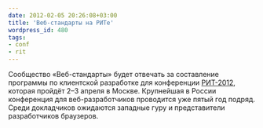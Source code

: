 ```yaml
---
date: 2012-02-05 20:26:08+03:00
title: 'Веб-стандарты на РИТе'
wordpress_id: 480
tags:
- conf
- rit
---
```


Сообщество «Веб-стандарты» будет отвечать за составление программы по клиентской разработке для конференции [РИТ-2012][1], которая пройдёт 2–3 апреля в Москве. Крупнейшая в России конференция для веб-разработчиков проводится уже пятый год подряд. Среди докладчиков ожидаются западные гуру и представители разработчиков браузеров.

[1]: http://ritconf.ru/
